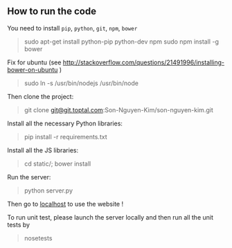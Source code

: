 ## How to run the code
You need to install `pip`, `python`, `git`, `npm`, `bower`
> sudo apt-get install python-pip python-dev npm
> sudo npm install -g bower

Fix for ubuntu (see http://stackoverflow.com/questions/21491996/installing-bower-on-ubuntu )
> sudo ln -s /usr/bin/nodejs /usr/bin/node 

Then clone the project:
> git clone git@git.toptal.com:Son-Nguyen-Kim/son-nguyen-kim.git

Install all the necessary Python libraries:
> pip install -r requirements.txt

Install all the JS libraries:
> cd static/; bower install

Run the server:
> python server.py

Then go to [localhost](http://localhost:5000) to use the website !
 
To run unit test, please launch the server locally and then run all the unit tests by 
> nosetests
